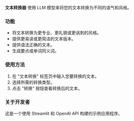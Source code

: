  **文本转换器** 使用 LLM 模型来将您的文本转换为不同的语气和风格。
    
### 功能
- 将文本转换为更专业、更礼貌或更讽刺的风格。
- 提供更易读或更简洁的文本版本。
- 提供语法正确的文本。
- 生成要点或单词同义词。

### 使用方法
1. 在 "文本转换" 标签页中输入您要转换的文本。
2. 选择所需的转换类型。
3. 点击 "转换" 按钮查看转换后的文本。

### 关于开发者
这是一个使用 Streamlit 和 OpenAI API 构建的示例应用程序。

